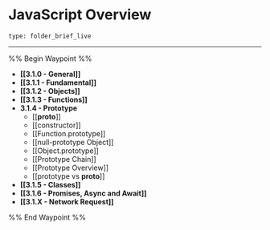 # JavaScript Overview
 
```ccard
type: folder_brief_live
```
 
---

%% Begin Waypoint %%
- **[[3.1.0 - General]]**
- **[[3.1.1 - Fundamental]]**
- **[[3.1.2 - Objects]]**
- **[[3.1.3 - Functions]]**
- **3.1.4 - Prototype**
	- [[__proto__]]
	- [[constructor]]
	- [[Function.prototype]]
	- [[null-prototype Object]]
	- [[Object.prototype]]
	- [[Prototype Chain]]
	- [[Prototype Overview]]
	- [[prototype vs __proto__]]
- **[[3.1.5 - Classes]]**
- **[[3.1.6 - Promises, Async and Await]]**
- **[[3.1.X - Network Request]]**

%% End Waypoint %%